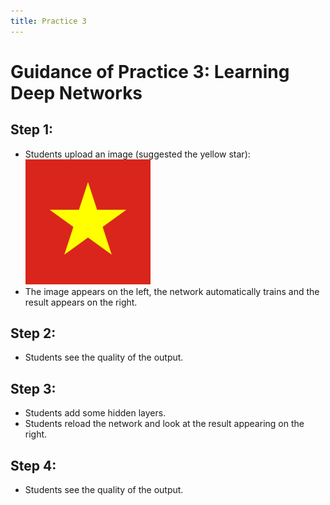 ```yaml
---
title: Practice 3
---
```

 # Guidance of Practice 3: Learning Deep Networks
 
## Step 1:
- Students upload an image (suggested the yellow star):
![](/Vnflag.png)
- The image appears on the left, the network automatically trains and the result appears on the right.
## Step 2:
- Students see the quality of the output.
## Step 3:
- Students add some hidden layers.
- Students reload the network and look at the result appearing on the right.
## Step 4:
- Students see the quality of the output.